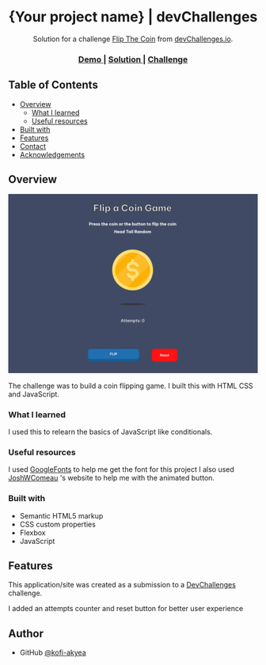 <!-- Please update value in the {}  -->

<h1 align="center">{Your project name} | devChallenges</h1>

<div align="center">
   Solution for a challenge <a href="https://devchallenges.io/challenge/flip-the-coin" target="_blank">Flip The Coin</a> from <a href="http://devchallenges.io" target="_blank">devChallenges.io</a>.
</div>

<div align="center">
  <h3>
    <a href="https://kofi-akyea.github.io/coin-flip/">
      Demo
    </a>
    <span> | </span>
    <a href="https://github.com/kofi-akyea/coin-flip">
      Solution
    </a>
    <span> | </span>
    <a href="https://devchallenges.io/challenge/flip-the-coin">
      Challenge
    </a>
  </h3>
</div>

<!-- TABLE OF CONTENTS -->

## Table of Contents

- [Overview](#overview)
  - [What I learned](#what-i-learned)
  - [Useful resources](#useful-resources)
- [Built with](#built-with)
- [Features](#features)
- [Contact](#contact)
- [Acknowledgements](#acknowledgements)

<!-- OVERVIEW -->

## Overview

![alt text](image.png)

The challenge was to build a coin flipping game. I built this with HTML CSS and JavaScript.

### What I learned

I used this to relearn the basics of JavaScript like conditionals.

### Useful resources

I used [GoogleFonts](https://fonts.google.com/) to help me get the font for this project
I also used [JoshWComeau](https://www.joshwcomeau.com/animation/3d-button/) 's website to help me with the animated button.

### Built with

- Semantic HTML5 markup
- CSS custom properties
- Flexbox
- JavaScript

## Features

<!-- List the features of your application or follow the template. Don't share the figma file here :) -->

This application/site was created as a submission to a [DevChallenges](https://devchallenges.io/challenges-dashboard) challenge.

I added an attempts counter and reset button for better user experience

## Author

- GitHub [@kofi-akyea](https://github.com/kofi-akyea)
